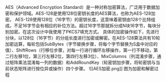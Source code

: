 AES（Advanced Encryption Standard）是一种对称加密算法，广泛用于数据加密和保护领域。AES-128是使用128位密钥长度的AES算法，也称为AES-128加密。
AES-128使用128位（16字节）的密钥长度，这意味着密钥由128个比特组成。不足16字节会有相应的补位方法。超过16字节那就拆分成N块16字节，每块分别加密。在这次设计中我使用了PKCS7填充方式。
具体的加密操作如下，先进行分块，以128位（16字节）的分组长度进行加密或解密。在AES-128算法共有10轮加密运算，每轮包括SubBytes（字节替换步骤，将每个字节替换为S盒中对应的值）、ShiftRows（行移位步骤，对每一行进行循环左移操作，第一行不移动，第二行左移1位，第三行左移2位，第四行左移3位）、MixColumns（列混淆步骤，通过矩阵乘法混淆每一列的数据）和AddRoundKey（轮密钥加步骤，将轮密钥与当前状态矩阵进行按位异或操作）四个步骤。
![[AES加密.png]]
图为加密和解密过程